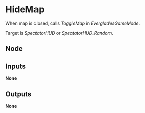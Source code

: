 # HideMap
When map is closed, calls *ToggleMap* in *EvergladesGameMode*.  

Target is *SpectatorHUD* or *SpectatorHUD_Random*.  

## Node

## Inputs
**None**

## Outputs
**None**